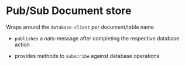# Pub/Sub Document store

Wraps around the `database-client` per document/table name

- `publishes` a nats-message after completing the respective database action

- provides methods to `subscribe`  against database operations
